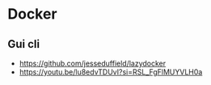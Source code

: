 # Docker

## Gui cli
- https://github.com/jesseduffield/lazydocker
- https://youtu.be/lu8edvTDUvI?si=RSL_FgFlMUYVLH0a

